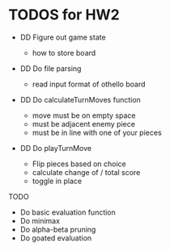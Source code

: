 # TODOS for HW2

- DD Figure out game state
  - how to store board
- DD Do file parsing

  - read input format of othello board

- DD Do calculateTurnMoves function

  - move must be on empty space
  - must be adjacent enemy piece
  - must be in line with one of your pieces

- DD Do playTurnMove
  - Flip pieces based on choice
  - calculate change of / total score
  - toggle in place

TODO

- Do basic evaluation function
- Do minimax
- Do alpha-beta pruning
- Do goated evaluation
